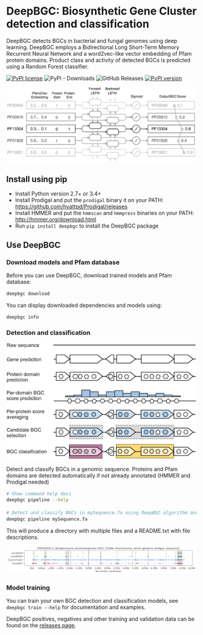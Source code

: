# DeepBGC: Biosynthetic Gene Cluster detection and classification

DeepBGC detects BGCs in bacterial and fungal genomes using deep learning. 
DeepBGC employs a Bidirectional Long Short-Term Memory Recurrent Neural Network 
and a word2vec-like vector embedding of Pfam protein domains. 
Product class and activity of detected BGCs is predicted using a Random Forest classifier.

[![PyPI license](https://img.shields.io/pypi/l/deepbgc.svg)](https://pypi.python.org/pypi/deepbgc/)
![PyPI - Downloads](https://img.shields.io/pypi/dm/deepbgc.svg?color=green&label=pypi%20downloads)
![GitHub Releases](https://img.shields.io/github/downloads/Merck/deepbgc/latest/total.svg?label=GitHub%20downloads)
[![PyPI version](https://badge.fury.io/py/deepbgc.svg)](https://badge.fury.io/py/deepbgc)

![DeepBGC architecture](images/deepbgc.architecture.png?raw=true "DeepBGC architecture")

## Install using pip

- Install Python version 2.7+ or 3.4+
- Install Prodigal and put the `prodigal` binary it on your PATH: https://github.com/hyattpd/Prodigal/releases
- Install HMMER and put the `hmmscan` and `hmmpress` binaries on your PATH: http://hmmer.org/download.html
- Run `pip install deepbgc` to install the DeepBGC package      

## Use DeepBGC

### Download models and Pfam database

Before you can use DeepBGC, download trained models and Pfam database:

```bash
deepbgc download
```

You can display downloaded dependencies and models using:

```bash
deepbgc info
```

### Detection and classification

![DeepBGC pipeline](images/deepbgc.pipeline.png?raw=true "DeepBGC pipeline")

Detect and classify BGCs in a genomic sequence. 
Proteins and Pfam domains are detected automatically if not already annotated (HMMER and Prodigal needed)

```bash
# Show command help docs
deepbgc pipeline --help

# Detect and classify BGCs in mySequence.fa using DeepBGC algorithm and save the output to mySequence directory.
deepbgc pipeline mySequence.fa
```

This will produce a directory with multiple files and a README.txt with file descriptions.

![Detected BGC Regions](images/deepbgc.bgc.png?raw=true "Detected BGC regions")

### Model training

You can train your own BGC detection and classification models, see `deepbgc train --help` for documentation and examples.

DeepBGC positives, negatives and other training and validation data can be found on the [releases page](https://github.com/Merck/deepbgc/releases).
